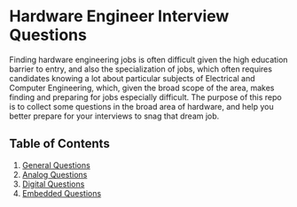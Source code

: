 # Hardware Engineer Interview Questions

Finding hardware engineering jobs is often difficult given the high education barrier to entry, and also the specialization of jobs, which often requires candidates knowing a lot about particular subjects of Electrical and Computer Engineering, which, given the broad scope of the area, makes finding and preparing for jobs especially difficult. The purpose of this repo is to collect some questions in the broad area of hardware, and help you better prepare for your interviews to snag that dream job.

## Table of Contents

  1. [General Questions](questions/general-questions.md)
  1. [Analog Questions](questions/analog-questions.md)
  1. [Digital Questions](questions/digital-questions.md)
  1. [Embedded Questions](questions/embedded-questions.md)
